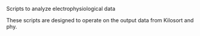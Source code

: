 Scripts to analyze electrophysiological data

These scripts are designed to operate on the output data from Kilosort and phy.